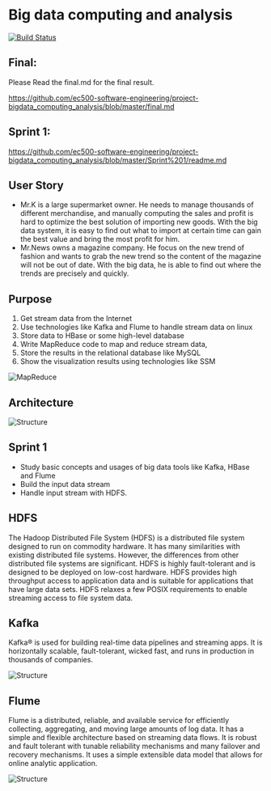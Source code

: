 # Big data computing and analysis

[![Build Status](https://travis-ci.com/ec500-software-engineering/project-17-bigdata_computing_analysis.svg?branch=master)](https://travis-ci.com/ec500-software-engineering/project-17-bigdata_computing_analysis)

## Final:

Please Read the final.md for the final result.

https://github.com/ec500-software-engineering/project-bigdata_computing_analysis/blob/master/final.md

## Sprint 1:

https://github.com/ec500-software-engineering/project-bigdata_computing_analysis/blob/master/Sprint%201/readme.md

## User Story

- Mr.K is a large supermarket owner. He needs to manage thousands of different merchandise, and manually computing the sales and profit is hard to optimize the best solution of importing new goods. With the big data system, it is easy to find out what to import at certain time can gain the best value and bring the most profit for him.
- Mr.News owns a magazine company. He focus on the new trend of fashion and wants to grab the new trend so the content of the magazine will not be out of date. With the big data, he is able to find out where the trends are precisely and quickly.

## Purpose

1. Get stream data from the Internet
2. Use technologies like Kafka and Flume to handle stream data on linux
3. Store data to HBase or some high-level database
4. Write MapReduce code to map and reduce stream data, 
5. Store the results in the relational database like MySQL
6. Show the visualization results using technologies like SSM

![MapReduce](https://github.com/ec500-software-engineering/project-bigdata_computing_analysis/blob/master/documentation/readme/map_reduce_eg.png)

## Architecture

![Structure](https://github.com/ec500-software-engineering/project-bigdata_computing_analysis/blob/master/documentation/readme/structure.png)


## Sprint 1

- Study basic concepts and usages of big data tools like Kafka, HBase and Flume 
- Build the input data stream 
- Handle input stream with HDFS.

## HDFS

The Hadoop Distributed File System (HDFS) is a distributed file system designed to run on commodity hardware. It has many similarities with existing distributed file systems. However, the differences from other distributed file systems are significant. HDFS is highly fault-tolerant and is designed to be deployed on low-cost hardware. HDFS provides high throughput access to application data and is suitable for applications that have large data sets. HDFS relaxes a few POSIX requirements to enable streaming access to file system data. 

## Kafka

Kafka® is used for building real-time data pipelines and streaming apps. It is horizontally scalable, fault-tolerant, wicked fast, and runs in production in thousands of companies.

![Structure](https://github.com/ec500-software-engineering/project-bigdata_computing_analysis/blob/master/documentation/readme/kafka-apis.png)

## Flume

Flume is a distributed, reliable, and available service for efficiently collecting, aggregating, and moving large amounts of log data. It has a simple and flexible architecture based on streaming data flows. It is robust and fault tolerant with tunable reliability mechanisms and many failover and recovery mechanisms. It uses a simple extensible data model that allows for online analytic application.

![Structure](https://github.com/ec500-software-engineering/project-bigdata_computing_analysis/blob/master/documentation/readme/flume.png)
